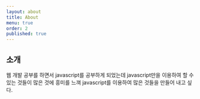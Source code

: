 ```yaml
---
layout: about
title: About
menu: true
order: 2
published: true
---
```


## 소개

웹 개발 공부를 하면서 javascript를 공부하게 되었는데 javascript만을 이용하여 할 수 있는 것들이 많은 것에 흥미를 느껴
javascript를 이용하여 많은 것들을 만들어 내고 싶다.
